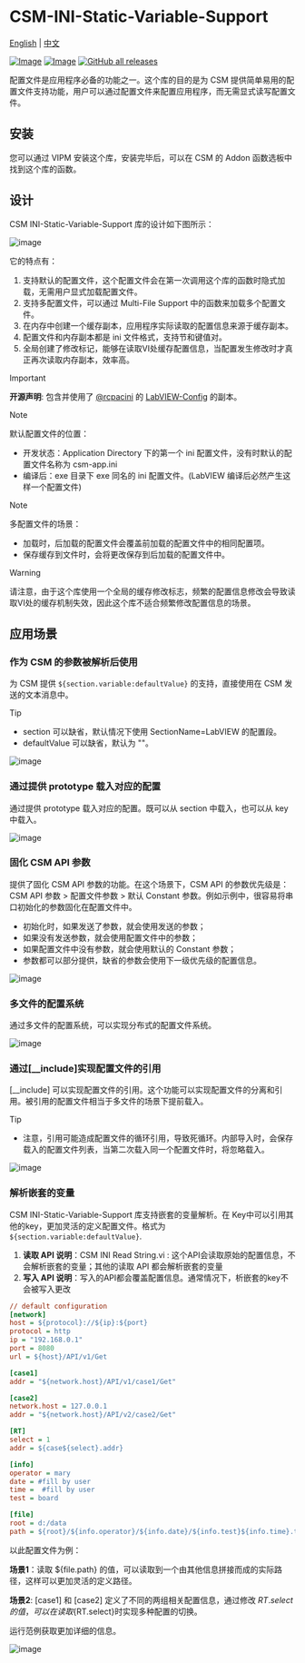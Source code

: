 # CSM-INI-Static-Variable-Support

[English](./README.md) | [中文](./README(zh-cn).md)

[![Image](https://www.vipm.io/package/nevstop_lib_csm_ini_static_variable_support/badge.svg?metric=installs)](https://www.vipm.io/package/nevstop_lib_csm_ini_static_variable_support/)
[![Image](https://www.vipm.io/package/nevstop_lib_csm_ini_static_variable_support/badge.svg?metric=stars)](https://www.vipm.io/package/nevstop_lib_csm_ini_static_variable_support/)
[![GitHub all releases](https://img.shields.io/github/downloads/NEVSTOP-LAB/CSM-INI-Static-Variable-Support/total)](https://github.com/NEVSTOP-LAB/CSM-INI-Static-Variable-Support/releases)

配置文件是应用程序必备的功能之一。这个库的目的是为 CSM 提供简单易用的配置文件支持功能，用户可以通过配置文件来配置应用程序，而无需显式读写配置文件。

## 安装

您可以通过 VIPM 安装这个库，安装完毕后，可以在 CSM 的 Addon 函数选板中找到这个库的函数。

## 设计

CSM INI-Static-Variable-Support 库的设计如下图所示：

![image](.github/csm-ini-variable-cache-design.svg)

它的特点有：

1. 支持默认的配置文件，这个配置文件会在第一次调用这个库的函数时隐式加载，无需用户显式加载配置文件。
2. 支持多配置文件，可以通过 Multi-File Support 中的函数来加载多个配置文件。
3. 在内存中创建一个缓存副本，应用程序实际读取的配置信息来源于缓存副本。
4. 配置文件和内存副本都是 ini 文件格式，支持节和键值对。
5. 全局创建了修改标记，能够在读取VI处缓存配置信息，当配置发生修改时才真正再次读取内存副本，效率高。

> [!IMPORTANT]
> **开源声明**: 包含并使用了 [@rcpacini](https://github.com/rcpacini) 的 [LabVIEW-Config](https://github.com/rcpacini/LabVIEW-Config) 的副本。

> [!NOTE]
> 默认配置文件的位置：
>
> - 开发状态：Application Directory 下的第一个 ini 配置文件，没有时默认的配置文件名称为 csm-app.ini
> - 编译后：exe 目录下 exe 同名的 ini 配置文件。(LabVIEW 编译后必然产生这样一个配置文件)

> [!NOTE]
> 多配置文件的场景：
>
> - 加载时，后加载的配置文件会覆盖前加载的配置文件中的相同配置项。
> - 保存缓存到文件时，会将更改保存到后加载的配置文件中。

> [!WARNING]
> 请注意，由于这个库使用一个全局的缓存修改标志，频繁的配置信息修改会导致读取VI处的缓存机制失效，因此这个库不适合频繁修改配置信息的场景。

## 应用场景

### 作为 CSM 的参数被解析后使用

为 CSM 提供 `${section.variable:defaultValue}` 的支持，直接使用在 CSM 发送的文本消息中。

> [!TIP]
>
> - section 可以缺省，默认情况下使用 SectionName=LabVIEW 的配置段。
> - defaultValue 可以缺省，默认为 ""。

![image](.github/1.png)

### 通过提供 prototype 载入对应的配置

通过提供 prototype 载入对应的配置。既可以从 section 中载入，也可以从 key 中载入。

![image](.github/2.png)

### 固化 CSM API 参数

提供了固化 CSM API 参数的功能。在这个场景下，CSM API 的参数优先级是：CSM API 参数 > 配置文件参数 > 默认 Constant 参数。例如示例中，很容易将串口初始化的参数固化在配置文件中。

- 初始化时，如果发送了参数，就会使用发送的参数；
- 如果没有发送参数，就会使用配置文件中的参数；
- 如果配置文件中没有参数，就会使用默认的 Constant 参数；
- 参数都可以部分提供，缺省的参数会使用下一级优先级的配置信息。

![image](.github/3.png)

### 多文件的配置系统

通过多文件的配置系统，可以实现分布式的配置文件系统。

![image](.github/4.png)

### 通过[__include]实现配置文件的引用

[__include] 可以实现配置文件的引用。这个功能可以实现配置文件的分离和引用。被引用的配置文件相当于多文件的场景下提前载入。

> [!TIP]
>
> - 注意，引用可能造成配置文件的循环引用，导致死循环。内部导入时，会保存载入的配置文件列表，当第二次载入同一个配置文件时，将忽略载入。

![image](.github/6.png)

### 解析嵌套的变量

CSM INI-Static-Variable-Support 库支持嵌套的变量解析。在 Key中可以引用其他的key，更加灵活的定义配置文件。格式为`${section.variable:defaultValue}`.

1. **读取 API 说明**：CSM INI Read String.vi : 这个API会读取原始的配置信息，不会解析嵌套的变量；其他的读取 API 都会解析嵌套的变量
2. **写入 API 说明**：写入的API都会覆盖配置信息。通常情况下，析嵌套的key不会被写入更改

``` ini
// default configuration
[network]
host = ${protocol}://${ip}:${port}
protocol = http
ip = "192.168.0.1"
port = 8080
url = ${host}/API/v1/Get

[case1]
addr = "${network.host}/API/v1/case1/Get"

[case2]
network.host = 127.0.0.1
addr = "${network.host}/API/v2/case2/Get"

[RT]
select = 1
addr = ${case${select}.addr}

[info]
operator = mary
date = #fill by user
time =  #fill by user
test = board

[file]
root = d:/data
path = ${root}/${info.operator}/${info.date}/${info.test}${info.time}.tdms
```

以此配置文件为例：

**场景1**：读取 ${file.path} 的值，可以读取到一个由其他信息拼接而成的实际路径，这样可以更加灵活的定义路径。

**场景2**: [case1] 和 [case2] 定义了不同的两组相关配置信息，通过修改 ${RT.select} 的值，可以在读取${RT.select}时实现多种配置的切换。

运行范例获取更加详细的信息。

![image](.github/7.png)